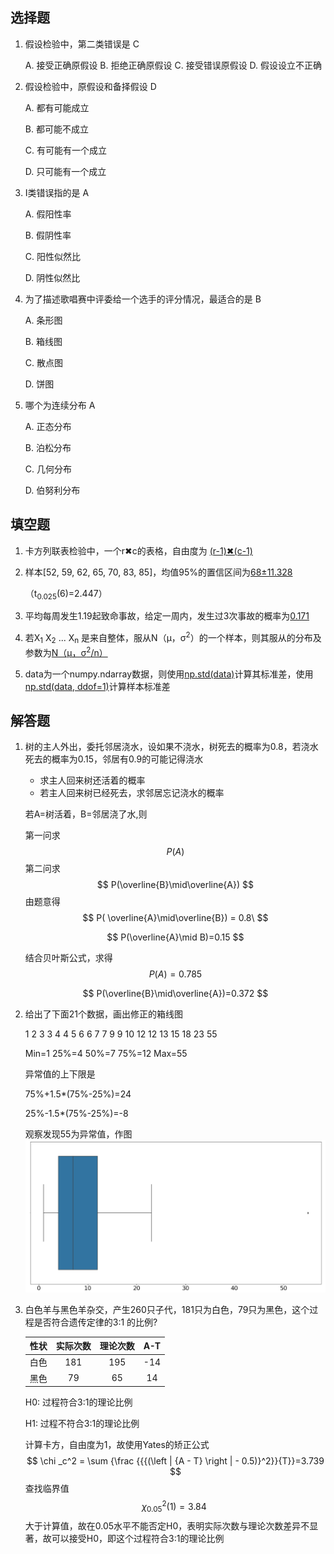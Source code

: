 ## 选择题

1.  假设检验中，第二类错误是 C

    A. 接受正确原假设
    B. 拒绝正确原假设
    C. 接受错误原假设
    D. 假设设立不正确 

2.  假设检验中，原假设和备择假设 D

    A. 都有可能成立

    B. 都可能不成立

    C. 有可能有一个成立

    D. 只可能有一个成立

3.  I类错误指的是 A

    A. 假阳性率

    B. 假阴性率

    C. 阳性似然比

    D. 阴性似然比

4.  为了描述歌唱赛中评委给一个选手的评分情况，最适合的是 B

    A. 条形图

    B. 箱线图

    C. 散点图

    D. 饼图

5.  哪个为连续分布 A

    A. 正态分布

    B. 泊松分布

    C. 几何分布

    D. 伯努利分布

## 填空题

1.  卡方列联表检验中，一个r✖c的表格，自由度为 <u>(r-1)✖(c-1)</u>

2.  样本[52, 59, 62, 65, 70, 83, 85]，均值95%的置信区间为<u>68±11.328</u>

    （t<sub>0.025</sub>(6)=2.447）

3.  平均每周发生1.19起致命事故，给定一周内，发生过3次事故的概率为<u>0.171</u>

4.  若X<sub>1</sub> X<sub>2</sub> ... X<sub>n</sub> 是来自整体，服从N（μ，σ<sup>2</sup>）的一个样本，则其服从的分布及参数为<u>N（μ，σ<sup>2</sup>/n）</u>

5.  data为一个numpy.ndarray数据，则使用<u>np.std(data)</u>计算其标准差，使用<u>np.std(data, ddof=1)</u>计算样本标准差

## 解答题

1.  树的主人外出，委托邻居浇水，设如果不浇水，树死去的概率为0.8，若浇水死去的概率为0.15，邻居有0.9的可能记得浇水

    *   求主人回来树还活着的概率
    *   若主人回来树已经死去，求邻居忘记浇水的概率

    

    若A=树活着，B=邻居浇了水,则

    第一问求
    $$
    P(A)
    $$
    第二问求
    $$
    P(\overline{B}\mid\overline{A})
    $$
    由题意得
    $$
    P( \overline{A}\mid\overline{B}) = 0.8\
    $$

    $$
    P(\overline{A}\mid B)=0.15
    $$

    结合贝叶斯公式，求得
    $$
    P(A)=0.785
    $$

    $$
    P(\overline{B}\mid\overline{A})=0.372
    $$

2.  给出了下面21个数据，画出修正的箱线图

    1 2 3 3 4 4 5 6 6 7 7 9 9 10 12 12 13 15 18 23 55

    

    Min=1 25%=4 50%=7 75%=12 Max=55 

    异常值的上下限是

    75%+1.5*(75%-25%)=24

    25%-1.5*(75%-25%)=-8

    观察发现55为异常值，作图![image-20191128225149786](image-20191128225149786.png)

3.  白色羊与黑色羊杂交，产生260只子代，181只为白色，79只为黑色，这个过程是否符合遗传定律的3:1 的比例?

    

    | 性状 | 实际次数 | 理论次数 | A-T  |
    | :--: | :------: | :------: | :--: |
    | 白色 |   181    |   195    | -14  |
    | 黑色 |    79    |    65    |  14  |

    H0:	过程符合3:1的理论比例

    H1:	过程不符合3:1的理论比例

    计算卡方，自由度为1，故使用Yates的矫正公式
    $$
    \chi _c^2 = \sum {\frac {{{(\left | {A - T} \right | - 0.5)}^2}}{T}}=3.739
    $$
    查找临界值
    $$
    \chi _{0.05}^2(1) = 3.84\
    $$
    大于计算值，故在0.05水平不能否定H0，表明实际次数与理论次数差异不显著，故可以接受H0，即这个过程符合3:1的理论比例







